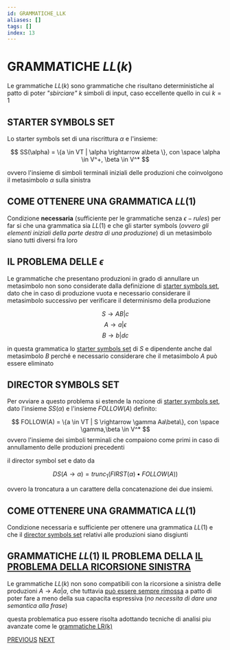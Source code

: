 ```yaml
---
id: GRAMMATICHE_LLK
aliases: []
tags: []
index: 13
---
```


# GRAMMATICHE $LL(k)$

Le grammatiche $LL(k)$ sono grammatiche che risultano deterministiche al patto di poter *"sbirciare"* $k$ simboli di input, caso eccellente quello in cui $k=1$

## STARTER SYMBOLS SET

Lo starter symbols set di una riscrittura $\alpha$ e l'insieme:

$$
SS(\alpha) = \{a \in VT | \alpha \rightarrow a\beta \}, con \space \alpha \in V^+, \beta \in V^*
$$

ovvero l'insieme di simboli terminali iniziali delle produzioni che coinvolgono il metasimbolo $\alpha$ sulla sinistra

## COME OTTENERE UNA GRAMMATICA $LL(1)$

Condizione **necessaria** (sufficiente per le grammatiche senza $\epsilon -rules$) per far si che una grammatica sia $LL(1)$ e che gli starter symbols (*ovvero gli elementi iniziali della parte destra di una produzione*) di un metasimbolo siano tutti diversi fra loro

## IL PROBLEMA DELLE $\epsilon$

Le grammatiche che presentano produzioni in grado di annullare un metasimbolo non sono considerate dalla definizione di [starter symbols set](#STARTER%20SYMBOLS%20SET), dato che in caso di produzione vuota e necessario considerare il metasimbolo successivo per verificare il determinismo della produzione

$$
S \rightarrow AB|c
$$
$$
A \rightarrow a|\epsilon
$$
$$
B \rightarrow b|dc
$$

in questa grammatica lo [starter symbols set](#STARTER%20SYMBOLS%20SET) di $S$ e dipendente anche dal metasimbolo $B$ perché e necessario considerare che il metasimbolo $A$ può essere eliminato

## DIRECTOR SYMBOLS SET

Per ovviare a questo problema si estende la nozione di [starter symbols set](#STARTER%20SYMBOLS%20SET), dato l'insieme $SS(\alpha)$ e l'insieme $FOLLOW(A)$ definito:

$$
FOLLOW(A) = \{a \in VT | S \rightarrow \gamma Aa\beta\}, con \space \gamma,\beta \in V^*
$$
ovvero l'insieme dei simboli terminali che compaiono come primi in caso di annullamento delle produzioni precedenti

il director symbol set e dato da

$$
DS(A\rightarrow \alpha) = trunc_1(FIRST(\alpha)\bullet FOLLOW(A))
$$

ovvero la troncatura a un carattere della concatenazione dei due insiemi.

## COME OTTENERE UNA GRAMMATICA $LL(1)$

Condizione necessaria e sufficiente per ottenere una grammatica $LL(1)$ e che il [director symbols set](#DIRECTOR%20SYMBOLS%20SET) relativi alle produzioni siano disgiunti

## GRAMMATICHE $LL(1)$ IL PROBLEMA DELLA [IL PROBLEMA DELLA RICORSIONE SINISTRA](GRAMMATICHE_TIPO_2.md#IL%20PROBLEMA%20DELLA%20RICORSIONE%20SINISTRA)

Le grammatiche $LL(k)$ non sono compatibili con la ricorsione a sinistra delle produzioni $A \rightarrow A\alpha | a$, che tuttavia [può essere sempre rimossa](GRAMMATICHE_TIPO_2.md#ELIMINAZIONE%20DELLA%20RICORSIONE%20SINISTRA) a patto di poter fare a meno della sua capacita espressiva (*no necessita di dare una semantica alla frase*)

questa problematica puo essere risolta adottando tecniche di analisi piu avanzate come le [grammatiche LR(k)](GRAMMATICHE_LRK.md)


[PREVIOUS](PDA.md) [NEXT](INTERPRETI.md)
